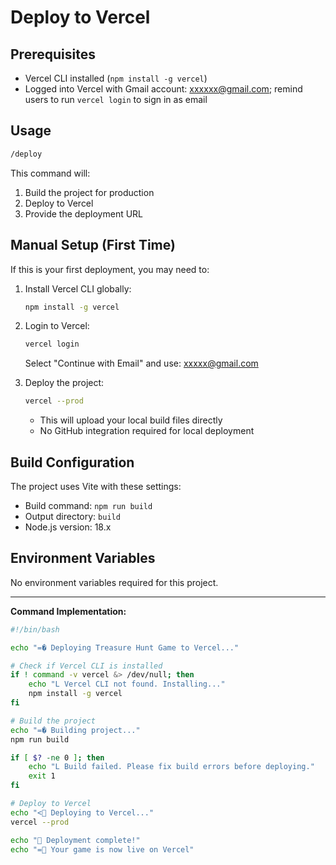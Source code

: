 # Deploy to Vercel
## Prerequisites

- Vercel CLI installed (`npm install -g vercel`)
- Logged into Vercel with Gmail account: xxxxxx@gmail.com; remind users to run ```vercel login``` to sign in as email

## Usage

```bash
/deploy
```

This command will:
1. Build the project for production
2. Deploy to Vercel
3. Provide the deployment URL

## Manual Setup (First Time)

If this is your first deployment, you may need to:

1. Install Vercel CLI globally:
   ```bash
   npm install -g vercel
   ```

2. Login to Vercel:
   ```bash
   vercel login
   ```
   Select "Continue with Email" and use: xxxxx@gmail.com

3. Deploy the project:
   ```bash
   vercel --prod
   ```
   - This will upload your local build files directly
   - No GitHub integration required for local deployment

## Build Configuration

The project uses Vite with these settings:
- Build command: `npm run build`
- Output directory: `build`
- Node.js version: 18.x

## Environment Variables

No environment variables required for this project.

---

**Command Implementation:**

```bash
#!/bin/bash

echo "=� Deploying Treasure Hunt Game to Vercel..."

# Check if Vercel CLI is installed
if ! command -v vercel &> /dev/null; then
    echo "L Vercel CLI not found. Installing..."
    npm install -g vercel
fi

# Build the project
echo "=� Building project..."
npm run build

if [ $? -ne 0 ]; then
    echo "L Build failed. Please fix build errors before deploying."
    exit 1
fi

# Deploy to Vercel
echo "< Deploying to Vercel..."
vercel --prod

echo " Deployment complete!"
echo "= Your game is now live on Vercel"
```